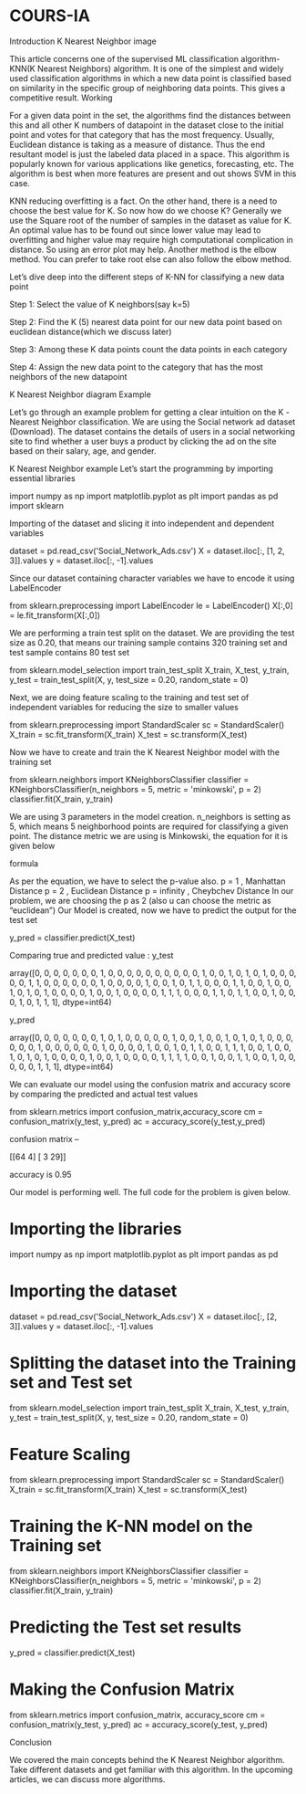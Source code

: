 # COURS-IA
Introduction
K Nearest Neighbor image

This article concerns one of the supervised ML classification algorithm-KNN(K Nearest Neighbors) algorithm. It is one of the simplest and widely used classification algorithms in which a new data point is classified based on similarity in the specific group of neighboring data points. This gives a competitive result. 
Working

For a given data point in the set, the algorithms find the distances between this and all other K numbers of datapoint in the dataset close to the initial point and votes for that category that has the most frequency. Usually, Euclidean distance is taking as a measure of distance. Thus the end resultant model is just the labeled data placed in a space. This algorithm is popularly known for various applications like genetics, forecasting, etc. The algorithm is best when more features are present and out shows SVM in this case.

KNN reducing overfitting is a fact. On the other hand, there is a need to choose the best value for K. So now how do we choose K? Generally we use the Square root of the number of samples in the dataset as value for K. An optimal value has to be found out since lower value may lead to overfitting and higher value may require high computational complication in distance. So using an error plot may help. Another method is the elbow method. You can prefer to take root else can also follow the elbow method.

Let’s dive deep into the different steps of K-NN for classifying a new data point

 

Step 1: Select the value of K neighbors(say k=5)

 

Step 2: Find the K (5) nearest data point for our new data point based on euclidean   distance(which we discuss later)

 

Step 3: Among these K data points count the data points in each category

 

Step 4: Assign the new data point to the category that has the most neighbors of the new datapoint

 

 
K Nearest Neighbor diagram
Example

Let’s go through an example problem for getting a clear intuition on the K -Nearest Neighbor classification. We are using the Social network ad dataset (Download). The dataset contains the details of users in a social networking site to find whether a user buys a product by clicking the ad on the site based on their salary, age, and gender.

 
K Nearest Neighbor example
Let’s start the programming by importing essential libraries

 

import numpy as np
import matplotlib.pyplot as plt
import pandas as pd
import sklearn

Importing of the dataset and slicing it into independent and dependent variables

 

dataset = pd.read_csv('Social_Network_Ads.csv')
X = dataset.iloc[:, [1, 2, 3]].values
y = dataset.iloc[:, -1].values

Since our dataset containing character variables we have to encode it using LabelEncoder

 

from sklearn.preprocessing import LabelEncoder
le = LabelEncoder()
X[:,0] = le.fit_transform(X[:,0])

We are performing a train test split on the dataset. We are providing the test size as 0.20, that means our training sample contains 320 training set and test sample contains 80 test set

 

from sklearn.model_selection import train_test_split
X_train, X_test, y_train, y_test = train_test_split(X, y, test_size = 0.20, random_state = 0)

Next, we are doing feature scaling to the training and test set of independent variables for reducing the size to smaller values

 

from sklearn.preprocessing import StandardScaler
sc = StandardScaler()
X_train = sc.fit_transform(X_train)
X_test = sc.transform(X_test)

Now we have to create and train the K Nearest Neighbor model with the training set

 

from sklearn.neighbors import KNeighborsClassifier
classifier = KNeighborsClassifier(n_neighbors = 5, metric = 'minkowski', p = 2)
classifier.fit(X_train, y_train)

We are using 3 parameters in the model creation. n_neighbors is setting as 5, which means 5 neighborhood points are required for classifying a given point. The distance metric we are using is Minkowski, the equation for it is given below

 
formula

As per the equation, we have to select the p-value also.
p = 1 , Manhattan Distance
p = 2 , Euclidean Distance
p = infinity , Cheybchev Distance
In our problem, we are choosing the p as 2 (also u can choose the metric as “euclidean”)
Our Model is created, now we have to predict the output for the test set

 

y_pred = classifier.predict(X_test)

Comparing true and predicted value :
y_test

array([0, 0, 0, 0, 0, 0, 0, 1, 0, 0, 0, 0, 0, 0, 0, 0, 0, 0, 1, 0, 0, 1,
       0, 1, 0, 1, 0, 0, 0, 0, 0, 1, 1, 0, 0, 0, 0, 0, 0, 1, 0, 0, 0, 0,
       1, 0, 0, 1, 0, 1, 1, 0, 0, 0, 1, 1, 0, 0, 1, 0, 0, 1, 0, 1, 0, 1,
       0, 0, 0, 0, 1, 0, 0, 1, 0, 0, 0, 0, 1, 1, 1, 0, 0, 0, 1, 1, 0, 1,
       1, 0, 0, 1, 0, 0, 0, 1, 0, 1, 1, 1], dtype=int64)

y_pred

array([0, 0, 0, 0, 0, 0, 0, 1, 0, 1, 0, 0, 0, 0, 0, 1, 0, 0, 1, 0, 0, 1,
       0, 1, 0, 1, 0, 0, 0, 0, 0, 0, 1, 0, 0, 0, 0, 0, 0, 1, 0, 0, 0, 0,
       1, 0, 0, 1, 0, 1, 1, 0, 0, 1, 1, 1, 0, 0, 1, 0, 0, 1, 0, 1, 0, 1,
       0, 0, 0, 0, 1, 0, 0, 1, 0, 0, 0, 0, 1, 1, 1, 1, 0, 0, 1, 0, 0, 1,
       1, 0, 0, 1, 0, 0, 0, 0, 0, 1, 1, 1], dtype=int64)

We can evaluate our model using the confusion matrix and accuracy score by comparing the predicted and actual test values

 

from sklearn.metrics import confusion_matrix,accuracy_score
cm = confusion_matrix(y_test, y_pred)
ac = accuracy_score(y_test,y_pred)

confusion matrix –

[[64  4]
 [ 3 29]]

accuracy is 0.95

Our model is performing well. The full code for the problem is given below.

# Importing the libraries
import numpy as np
import matplotlib.pyplot as plt
import pandas as pd

# Importing the dataset
dataset = pd.read_csv('Social_Network_Ads.csv')
X = dataset.iloc[:, [2, 3]].values
y = dataset.iloc[:, -1].values

# Splitting the dataset into the Training set and Test set
from sklearn.model_selection import train_test_split
X_train, X_test, y_train, y_test = train_test_split(X, y, test_size = 0.20, random_state = 0)

# Feature Scaling
from sklearn.preprocessing import StandardScaler
sc = StandardScaler()
X_train = sc.fit_transform(X_train)
X_test = sc.transform(X_test)

# Training the K-NN model on the Training set
from sklearn.neighbors import KNeighborsClassifier
classifier = KNeighborsClassifier(n_neighbors = 5, metric = 'minkowski', p = 2)
classifier.fit(X_train, y_train)

# Predicting the Test set results
y_pred = classifier.predict(X_test)

# Making the Confusion Matrix
from sklearn.metrics import confusion_matrix, accuracy_score
cm = confusion_matrix(y_test, y_pred)
ac = accuracy_score(y_test, y_pred)

 
Conclusion

We covered the main concepts behind the K Nearest Neighbor algorithm. Take different datasets and get familiar with this algorithm. In the upcoming articles, we can discuss more algorithms. 
